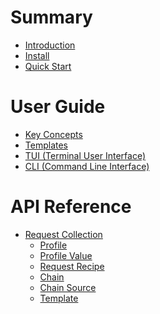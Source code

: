 # Summary

- [Introduction](./introduction.md)
- [Install](./install.md)
- [Quick Start](./quick_start.md)

# User Guide

- [Key Concepts](./user_guide/key_concepts.md)
- [Templates](./user_guide/templates.md)
- [TUI (Terminal User Interface)]()
- [CLI (Command Line Interface)]()

# API Reference

- [Request Collection](./api/request_collection.md)
  - [Profile](./api/profile.md)
  - [Profile Value](./api/profile_value.md)
  - [Request Recipe](./api/request_recipe.md)
  - [Chain](./api/chain.md)
  - [Chain Source](./api/chain_source.md)
  - [Template](./api/template.md)
